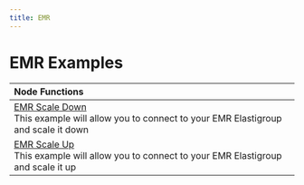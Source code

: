 ```yaml
---
title: EMR
---
```


# EMR Examples

|Node Functions| 
|:--------------------------- |
|[EMR Scale Down](./node-emr-scaleDown) </br> This example will allow you to connect to your EMR Elastigroup and scale it down|
|[EMR Scale Up](./node-emr-scaleUp) </br> This example will allow you to connect to your EMR Elastigroup and scale it up|